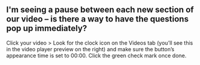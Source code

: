 ## I'm seeing a pause between each new section of our video – is there a way to have the questions pop up immediately?

Click your video > Look for the clock icon on the Videos tab (you’ll see this in the video player preview on the right) and make sure the button’s appearance time is set to 00:00. Click the green check mark once done.